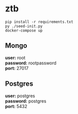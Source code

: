# ztb

```
pip install -r requirements.txt
py ./seed-init.py
docker-compose up
```

## Mongo
**user:** root\
**password:** rootpassword\
**port:** 27017

## Postgres
**user:** postgres\
**password:** postgres\
**port:** 5432
